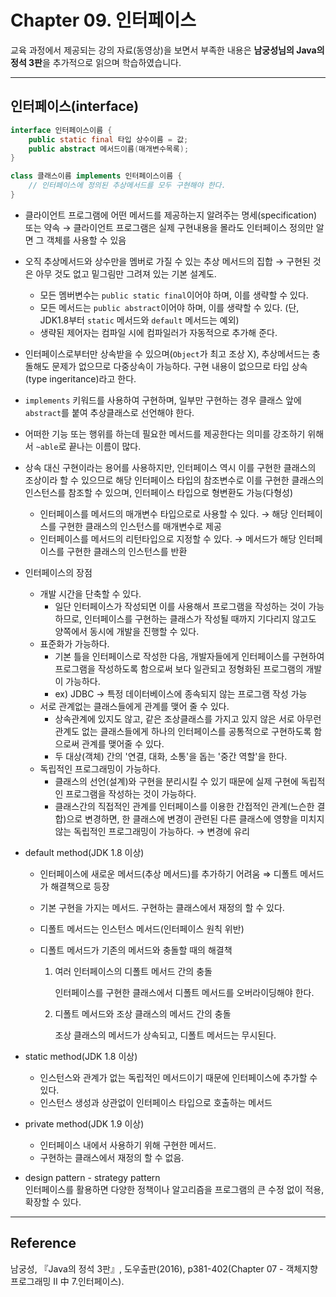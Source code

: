 # Chapter 09. 인터페이스

교육 과정에서 제공되는 강의 자료(동영상)을 보면서 부족한 내용은 **남궁성님의 Java의 정석 3판**을 추가적으로 읽으며 학습하였습니다.

---

## 인터페이스(interface)

```java
interface 인터페이스이름 {
	public static final 타입 상수이름 = 값;
	public abstract 메서드이름(매개변수목록);
}

class 클래스이름 implements 인터페이스이름 {
	// 인터페이스에 정의된 추상메서드를 모두 구현해야 한다.
}
```

- 클라이언트 프로그램에 어떤 메서드를 제공하는지 알려주는 명세(specification) 또는 약속 → 클라이언트 프로그램은 실제 구현내용을 몰라도 인터페이스 정의만 알면 그 객체를 사용할 수 있음
- 오직 추상메서드와 상수만을 멤버로 가질 수 있는 추상 메서드의 집합 → 구현된 것은 아무 것도 없고 밑그림만 그려져 있는 기본 설계도.
  - 모든 멤버변수는 `public static final`이어야 하며, 이를 생략할 수 있다.
  - 모든 메서드는 `public abstract`이어야 하며, 이를 생략할 수 있다. (단, JDK1.8부터 `static` 메서드와 `default` 메서드는 예외)
  - 생략된 제어자는 컴파일 시에 컴파일러가 자동적으로 추가해 준다.
- 인터페이스로부터만 상속받을 수 있으며(`Object`가 최고 조상 X), 추상메서드는 충돌해도 문제가 없으므로 다중상속이 가능하다. 구현 내용이 없으므로 타입 상속(type ingeritance)라고 한다.
- `implements` 키워드를 사용하여 구현하며, 일부만 구현하는 경우 클래스 앞에 `abstract`를 붙여 추상클래스로 선언해야 한다.
- 어떠한 기능 또는 행위를 하는데 필요한 메서드를 제공한다는 의미를 강조하기 위해서 `~able`로 끝나는 이름이 많다.
- 상속 대신 구현이라는 용어를 사용하지만, 인터페이스 역시 이를 구현한 클래스의 조상이라 할 수 있으므로 해당 인터페이스 타입의 참조변수로 이를 구현한 클래스의 인스턴스를 참조할 수 있으며, 인터페이스 타입으로 형변환도 가능(다형성)
  - 인터페이스를 메서드의 매개변수 타입으로로 사용할 수 있다. → 해당 인터페이스를 구현한 클래스의 인스턴스를 매개변수로 제공
  - 인터페이스를 메서드의 리턴타입으로 지정할 수 있다. → 메서드가 해당 인터페이스를 구현한 클래스의 인스턴스를 반환
- 인터페이스의 장점
  - 개발 시간을 단축할 수 있다.
    - 일단 인터페이스가 작성되면 이를 사용해서 프로그램을 작성하는 것이 가능하므로, 인터페이스를 구현하는 클래스가 작성될 때까지 기다리지 않고도 양쪽에서 동시에 개발을 진행할 수 있다.
  - 표준화가 가능하다.
    - 기본 틀을 인터페이스로 작성한 다음, 개발자들에게 인터페이스를 구현하여 프로그램을 작성하도록 함으로써 보다 일관되고 정형화된 프로그램의 개발이 가능하다.
    - ex) JDBC → 특정 데이터베이스에 종속되지 않는 프로그램 작성 가능
  - 서로 관계없는 클래스들에게 관계를 맺어 줄 수 있다.
    - 상속관계에 있지도 않고, 같은 조상클래스를 가지고 있지 않은 서로 아무런 관계도 없는 클래스들에게 하나의 인터페이스를 공통적으로 구현하도록 함으로써 관계를 맺어줄 수 있다.
    - 두 대상(객체) 간의 '연결, 대화, 소통'을 돕는 '중간 역할'을 한다.
  - 독립적인 프로그래밍이 가능하다.
    - 클래스의 선언(설계)와 구현을 분리시킬 수 있기 때문에 실제 구현에 독립적인 프로그램을 작성하는 것이 가능하다.
    - 클래스간의 직접적인 관계를 인터페이스를 이용한 간접적인 관계(느슨한 결합)으로 변경하면, 한 클래스에 변경이 관련된 다른 클래스에 영향을 미치지 않는 독립적인 프로그래밍이 가능하다. → 변경에 유리
- default method(JDK 1.8 이상)

  - 인터페이스에 새로운 메서드(추상 메서드)를 추가하기 어려움 ⇒ 디폴트 메서드가 해결책으로 등장
  - 기본 구현을 가지는 메서드. 구현하는 클래스에서 재정의 할 수 있다.
  - 디폴트 메서드는 인스턴스 메서드(인터페이스 원칙 위반)
  - 디폴트 메서드가 기존의 메서드와 충돌할 때의 해결책

    1. 여러 인터페이스의 디폴트 메서드 간의 충돌

       인터페이스를 구현한 클래스에서 디폴트 메서드를 오버라이딩해야 한다.

    2. 디폴트 메서드와 조상 클래스의 메서드 간의 충돌

       조상 클래스의 메서드가 상속되고, 디폴트 메서드는 무시된다.

- static method(JDK 1.8 이상)
  - 인스턴스와 관계가 없는 독립적인 메서드이기 때문에 인터페이스에 추가할 수 있다.
  - 인스턴스 생성과 상관없이 인터페이스 타입으로 호출하는 메서드
- private method(JDK 1.9 이상)
  - 인터페이스 내에서 사용하기 위해 구현한 메서드.
  - 구현하는 클래스에서 재정의 할 수 없음.
- design pattern - strategy pattern  
  인터페이스를 활용하면 다양한 정책이나 알고리즘을 프로그램의 큰 수정 없이 적용, 확장할 수 있다.

---

## Reference

남궁성, 『Java의 정석 3판』, 도우출판(2016), p381-402(Chapter 07 - 객체지향 프로그래밍 II 中 7.인터페이스).
